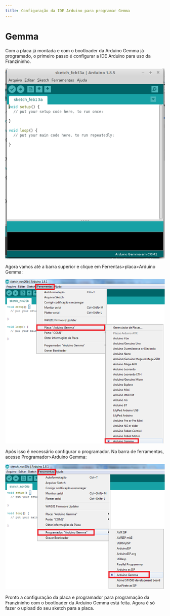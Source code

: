 ```yaml
---
title: Configuração da IDE Arduino para programar Gemma
---
```


# Gemma

Com a placa já montada e com o bootloader da Arduino Gemma já programado, o primeiro passo é configurar a IDE Arduino para uso da Franzininho.

![](../../.gitbook/assets/image1%20%289%29.png)

Agora vamos até a barra superior e clique em Ferrentas&gt;placa&gt;Arduino Gemma:

![](../../.gitbook/assets/configuracao-ide-image2.png)

Após isso é necessário configurar o programador. Na barra de ferramentas, acesse Programador&gt;Arduino Gemma:

![](../../.gitbook/assets/image3.png)

Pronto a configuração da placa e programador para programação da Franzininho com o bootloader da Arduino Gemma está feita. Agora é só fazer o upload do seu sketch para a placa.

